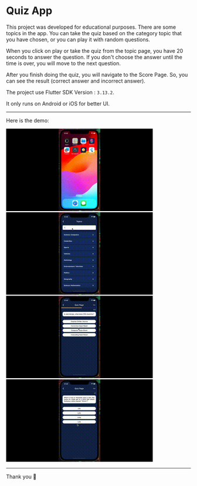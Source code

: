 # Quiz App

This project was developed for educational purposes.
There are some topics in the app. You can take the quiz based on the category topic that you have chosen, or you can play it with random questions.

When you click on play or take the quiz from the topic page, you have 20 seconds to answer the question. If you don't choose the answer until the time is over, you will move to the next question.

After you finish doing the quiz, you will navigate to the Score Page.
So, you can see the result (correct answer and incorrect answer).

The project use Flutter SDK Version : `3.13.2`.

It only runs on Android or iOS for better UI.

___

Here is the demo:

![Quiz App](demo/quiz_app1.gif)
![Quiz App](demo/quiz_app2.gif)
![Quiz App](demo/quiz_app3.gif)
![Quiz App](demo/quiz_app4.gif)

___

Thank you 🚀
